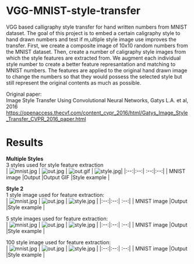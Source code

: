 # VGG-MNIST-style-transfer

VGG based calligraphy style transfer for hand written numbers from MNIST dataset. The goal of this project is to embed a certain caligraphy style to hand drawn numbers and test if m,ultiple style image use improves the transfer. First, we create a composite image of 10x10 random numbers from the MNIST dataset. Then, create a number of caligraphy style images from which the style features are extracted from. We augment each individual style number to create a better feature represantation and matching to MNIST numbers. The features are applied to the original hand drawn image to change the numbers so that they would possess the selected style but still represent the original contents as much as possible.

Original paper:  
Image Style Transfer Using Convolutional Neural Networks, Gatys L.A. et al, 2016  
https://openaccess.thecvf.com/content_cvpr_2016/html/Gatys_Image_Style_Transfer_CVPR_2016_paper.html


# Results  
**Multiple Styles**  
3 styles used for style feature extraction  
| ![mnist.jpg](https://github.com/reiniscimurs/VGG-MNIST-style-transfer/blob/main/mnist.jpg) | ![out.jpg](https://github.com/reiniscimurs/VGG-MNIST-style-transfer/blob/main/out.jpg) | ![out.gif](https://github.com/reiniscimurs/VGG-MNIST-style-transfer/blob/main/output.gif) | ![style.jpg](https://github.com/reiniscimurs/VGG-MNIST-style-transfer/blob/main/style.jpg)|
|:--:|:--:| :--:|:--:|
| MNIST image |Output |Output GIF |Style example |


**Style 2**  
1 style image used for feature extraction:  
| ![mnist.jpg](https://github.com/reiniscimurs/VGG-MNIST-style-transfer/blob/main/results/res%20num2-1/mnist.jpg) | ![out.jpg](https://github.com/reiniscimurs/VGG-MNIST-style-transfer/blob/main/results/res%20num2-1/out.jpg) | ![style.jpg](https://github.com/reiniscimurs/VGG-MNIST-style-transfer/blob/main/results/res%20num2-1/style.jpg) |
|:--:|:--:| :--:|
| MNIST image |Output |Style example  |

5 style images used for feature extraction:  
| ![mnist.jpg](https://github.com/reiniscimurs/VGG-MNIST-style-transfer/blob/main/results/res%20num2-5/mnist.jpg) | ![out.jpg](https://github.com/reiniscimurs/VGG-MNIST-style-transfer/blob/main/results/res%20num2-5/out.jpg) | ![style.jpg](https://github.com/reiniscimurs/VGG-MNIST-style-transfer/blob/main/results/res%20num2-5/style.jpg) |
|:--:|:--:| :--:|
| MNIST image |Output |Style example  |

100 style image used for feature extraction:  
| ![mnist.jpg](https://github.com/reiniscimurs/VGG-MNIST-style-transfer/blob/main/results/res%20num2-100/mnist.jpg) | ![out.jpg](https://github.com/reiniscimurs/VGG-MNIST-style-transfer/blob/main/results/res%20num2-100/out.jpg) | ![style.jpg](https://github.com/reiniscimurs/VGG-MNIST-style-transfer/blob/main/results/res%20num2-100/style.jpg) |
|:--:|:--:| :--:|
| MNIST image |Output |Style example  |



